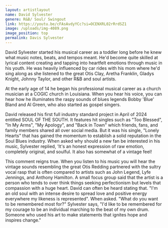 ```yaml
---
layout: artistlayout
name: David Sylvester
genere: R&B/ Soul/ Swingout
link: https://youtu.be/cFAsAvdyYCc?si=OCENXRL02rRrdSZ1
image: /uploads/img-4089.png
image_position: top
permalink: Davis Sylvester
---
```

David Sylvester started his musical career as a toddler long before he knew what music notes, beats, and tempos meant. He'd become quite skilled at lyrical content creating and tapping into heartfelt emotions through music in his youth. He was heavily influenced by car rides with his mom where he'd sing along as she listened to the great Otis Clay, Aretha Franklin, Gladys Knight, Johnny Taylor, and other R&B and soul artists.

At the early age of 14 he began his professional musical career as a church musician at a COGIC church in Louisiana. When you hear his voice, you can hear how he illuminates the raspy sounds of blues legends Bobby 'Blue' Bland and Al Green, who also started as gospel singers.

David released his first full industry standard project in April of 2024 entitled SOUL OF THE SOUTH. It features hit singles such as "Too Blessed", "In My Arms", "My Apology", and "Back in Town" which friends, fans, and family members shared all over social media. But it was his single, "Lonely Hearts" that has gained the momentum to establish a solid reputation in the Soul Blues industry. When asked why should a new fan be interested in his music, Sylvester replied, 'It's an honest expression of raw emotion, completely original, and soulful. It also has somewhat of a vintage feel!

This comment reigns true. When you listen to his music you will hear the vintage sounds resembling the great Otis Redding partnered with the sultry vocal rasp that is often compared to artists such as John Legend, Lyfe Jennings, and Anthony Hamilton. A small focus group said that the artist is a person who tends to over think things seeking perfectionism but levels that compassion with a huge heart. David can often be heard stating that. "I'm an old soul with an intense desire to spread love and positive energy everywhere my likeness is represented".  When asked. "What do you want to be remembered most for?" Sylvester says, "I'd like to be remembered for my courage to be an individual marching to the beat of my own drum. Someone who used his art to make statements that ignites hope and inspires change."